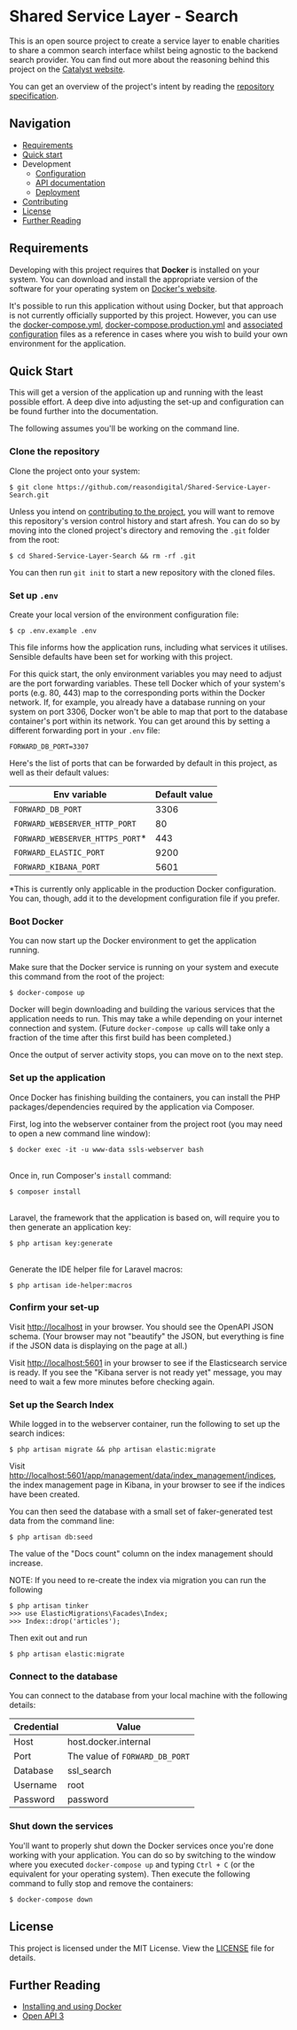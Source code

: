 # Shared Service Layer - Search
This is an open source project to create a service layer to enable charities to share a common search interface whilst being agnostic to the backend search provider. You can find out more about the reasoning behind this project on the [Catalyst website](https://www.thecatalyst.org.uk/blog/some-of-the-most-common-digital-problems-faced-by-charities-and-what-were-doing-about-them).

You can get an overview of the project's intent by reading the [repository specification](/docs/project/specification.md).

## Navigation
* [Requirements](#requirements)
* [Quick start](#quick-start)
* Development
  * [Configuration](/docs/development/configuration/index.md)
  * [API documentation](/docs/api/index.md)
  * [Deployment](/docs/project/deployment.md)
* [Contributing](/docs/project/contributing.md)
* [License](#license)
* [Further Reading](#further-reading)

## Requirements
Developing with this project requires that __Docker__ is installed on your system. You can download and install the appropriate version of the software for your operating system on [Docker's website](https://www.docker.com/get-started).

It's possible to run this application without using Docker, but that approach is not currently officially supported by this project. However, you can use the [docker-compose.yml](/docker-compose.yml), [docker-compose.production.yml](/docker-compose.production.yml) and [associated configuration](/docker) files as a reference in cases where you wish to build your own environment for the application.

## Quick Start
This will get a version of the application up and running with the least possible effort. A deep dive into adjusting the set-up and configuration can be found further into the documentation.

The following assumes you'll be working on the command line.

### Clone the repository
Clone the project onto your system:
```
$ git clone https://github.com/reasondigital/Shared-Service-Layer-Search.git
```

Unless you intend on [contributing to the project](/docs/project/contributing.md), you will want to remove this repository's version control history and start afresh. You can do so by moving into the cloned project's directory and removing the `.git` folder from the root:
```
$ cd Shared-Service-Layer-Search && rm -rf .git
```

You can then run `git init` to start a new repository with the cloned files.

### Set up `.env`
Create your local version of the environment configuration file:
```
$ cp .env.example .env
```

This file informs how the application runs, including what services it utilises. Sensible defaults have been set for working with this project.

For this quick start, the only environment variables you may need to adjust are the port forwarding variables. These tell Docker which of your system's ports (e.g. 80, 443) map to the corresponding ports within the Docker network. If, for example, you already have a database running on your system on port 3306, Docker won't be able to map that port to the database container's port within its network. You can get around this by setting a different forwarding port in your `.env` file:
```dotenv
FORWARD_DB_PORT=3307
```

Here's the list of ports that can be forwarded by default in this project, as well as their default values:

| Env variable                    | Default value        |
| ------------------------------- | -------------------- |
| `FORWARD_DB_PORT`               | 3306                 |
| `FORWARD_WEBSERVER_HTTP_PORT`   | 80                   |
| `FORWARD_WEBSERVER_HTTPS_PORT`* | 443                  |
| `FORWARD_ELASTIC_PORT`          | 9200                 |
| `FORWARD_KIBANA_PORT`           | 5601                 |

*This is currently only applicable in the production Docker configuration. You can, though, add it to the development configuration file if you prefer.

### Boot Docker
You can now start up the Docker environment to get the application running.

Make sure that the Docker service is running on your system and execute this command from the root of the project:
```
$ docker-compose up
```

Docker will begin downloading and building the various services that the application needs to run. This may take a while depending on your internet connection and system. (Future `docker-compose up` calls will take only a fraction of the time after this first build has been completed.)

Once the output of server activity stops, you can move on to the next step.

### Set up the application
Once Docker has finishing building the containers, you can install the PHP packages/dependencies required by the application via Composer.

First, log into the webserver container from the project root (you may need to open a new command line window):
```
$ docker exec -it -u www-data ssls-webserver bash
```
\
Once in, run Composer's `install` command:
```
$ composer install
```
\
Laravel, the framework that the application is based on, will require you to then generate an application key:
```
$ php artisan key:generate
```
\
Generate the IDE helper file for Laravel macros:
```
$ php artisan ide-helper:macros
```

### Confirm your set-up
Visit [http://localhost](http://localhost) in your browser. You should see the OpenAPI JSON schema. (Your browser may not "beautify" the JSON, but everything is fine if the JSON data is displaying on the page at all.)

Visit [http://localhost:5601](http://localhost:5601) in your browser to see if the Elasticsearch service is ready. If you see the "Kibana server is not ready yet" message, you may need to wait a few more minutes before checking again.

### Set up the Search Index
While logged in to the webserver container, run the following to set up the search indices:
```
$ php artisan migrate && php artisan elastic:migrate
```

Visit [http://localhost:5601/app/management/data/index_management/indices](http://localhost:5601/app/management/data/index_management/indices), the index management page in Kibana, in your browser to see if the indices have been created.

You can then seed the database with a small set of faker-generated test data from the command line:
```
$ php artisan db:seed
```

The value of the "Docs count" column on the index management should increase.

NOTE: If you need to re-create the index via migration you can run the following
```
$ php artisan tinker
>>> use ElasticMigrations\Facades\Index;
>>> Index::drop('articles');
```

Then exit out and run
```
$ php artisan elastic:migrate
```

### Connect to the database
You can connect to the database from your local machine with the following details:

| Credential   |  Value                           |
| ------------ | -------------------------------- |
| Host         | host.docker.internal             |
| Port         | The value of `FORWARD_DB_PORT`   |
| Database     | ssl_search                       |
| Username     | root                             |
| Password     | password                         |

### Shut down the services
You'll want to properly shut down the Docker services once you're done working with your application. You can do so by switching to the window where you executed `docker-compose up` and typing `Ctrl + C` (or the equivalent for your operating system). Then execute the following command to fully stop and remove the containers:
```
$ docker-compose down
```

## License
This project is licensed under the MIT License. View the [LICENSE](/LICENSE) file for details.

## Further Reading
* [Installing and using Docker](https://www.docker.com/get-started)
* [Open API 3](https://github.com/OAI/OpenAPI-Specification/blob/master/versions/3.1.0.md)
